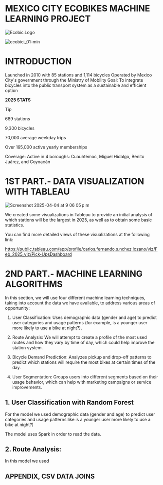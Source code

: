 # MEXICO CITY ECOBIKES MACHINE LEARNING PROJECT


![EcobiciLogo](https://github.com/user-attachments/assets/3bff4646-ce8d-4508-a367-71a824323822)


![ecobici_01-min](https://github.com/user-attachments/assets/8eb28503-ce71-4dba-a0c7-a591b8e18344)

# INTRODUCTION

Launched in 2010 with 85 stations and 1,114 bicycles
Operated by Mexico City's government through the Ministry of Mobility
Goal: To integrate bicycles into the public transport system as a sustainable and efficient option

**2025 STATS**


> [!TIP]
> 
> 689 stations
> 
> 9,300 bicycles
>
> 70,000 average weekday trips
>
> Over 165,000 active yearly memberships
>
> Coverage: Active in 4 boroughs: Cuauhtémoc, Miguel Hidalgo, Benito Juárez, and Coyoacán


# 1ST PART.- DATA VISUALIZATION WITH TABLEAU

![Screenshot 2025-04-04 at 9 06 05 p m](https://github.com/user-attachments/assets/845915e0-6e02-462e-a43b-2910887b342c)


We created some visualizations in Tableau to provide an initial analysis of which stations will be the largest in 2025, as well as to obtain some basic statistics.

You can find more detailed views of these visualizations at the following link:

https://public.tableau.com/app/profile/carlos.fernando.s.nchez.lozano/viz/Feb_2025_viz/Pick-UpsDashboard

# 2ND PART.- MACHINE LEARNING ALGORITHMS

In this section, we will use four different machine learning techniques, taking into account the data we have available, to address various areas of opportunity:

1. User Classification: Uses demographic data (gender and age) to predict user categories and usage patterns (for example, is a younger user more likely to use a bike at night?).
   
2. Route Analysis: We will attempt to create a profile of the most used routes and how they vary by time of day, which could help improve the station system.
  
3. Bicycle Demand Prediction: Analyzes pickup and drop-off patterns to predict which stations will require the most bikes at certain times of the day.

4. User Segmentation: Groups users into different segments based on their usage behavior, which can help with marketing campaigns or service improvements.


## 1. User Classification with Random Forest 

For the model we used demographic data (gender and age) to predict user categories and usage patterns like is a younger user more likely to use a bike at night?)


The model uses Spark in order to read the data.



## 2. Route Analysis:

In this model we used 


## APPENDIX, CSV DATA JOINS 


